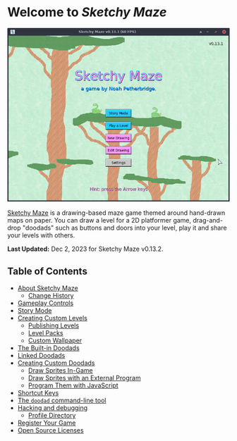 # Welcome to _Sketchy Maze_

![](images/main-menu.png)

[Sketchy Maze](about.md) is a drawing-based maze game themed around hand-drawn maps on paper. You can draw a level for a 2D platformer game, drag-and-drop "doodads" such as buttons and doors into your level, play it and share your levels with others.

**Last Updated:** Dec 2, 2023 for Sketchy Maze v0.13.2.

## Table of Contents

*   [About Sketchy Maze](about.md)
    *   [Change History](changes.md)
*   [Gameplay Controls](controls.md)
*   [Story Mode](story-mode.md)
*   [Creating Custom Levels](custom-levels/index.md)
    *   [Publishing Levels](custom-levels/publishing.md)
    *   [Level Packs](custom-levels/levelpacks.md)
    *   [Custom Wallpaper](custom-levels/custom-wallpaper.md)
*   [The Built-in Doodads](doodads.md)
*   [Linked Doodads](linked-doodads.md)
*   [Creating Custom Doodads](custom-doodads/index.md)
    *   [Draw Sprites In-Game](custom-doodads/edit-in-game.md)
    *   [Draw Sprites with an External Program](custom-doodads/edit-external.md)
    *   [Program Them with JavaScript](custom-doodads/scripts.md)
*   [Shortcut Keys](hotkeys.md)
*   [The `doodad` command-line tool](doodad-tool.md)
*   [Hacking and debugging](hacking.md)
    *   [Profile Directory](profile-directory.md)
*   [Register Your Game](register.md)
*   [Open Source Licenses](licenses.md)

